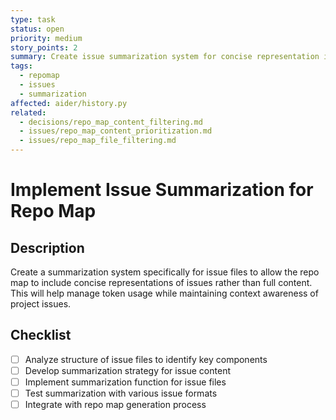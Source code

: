```yaml
---
type: task
status: open
priority: medium
story_points: 2
summary: Create issue summarization system for concise representation in repo map
tags:
  - repomap
  - issues
  - summarization
affected: aider/history.py
related:
  - decisions/repo_map_content_filtering.md
  - issues/repo_map_content_prioritization.md
  - issues/repo_map_file_filtering.md
---
```


# Implement Issue Summarization for Repo Map

## Description
Create a summarization system specifically for issue files to allow the repo map to include concise representations of issues rather than full content. This will help manage token usage while maintaining context awareness of project issues.

## Checklist
- [ ] Analyze structure of issue files to identify key components
- [ ] Develop summarization strategy for issue content
- [ ] Implement summarization function for issue files
- [ ] Test summarization with various issue formats
- [ ] Integrate with repo map generation process
